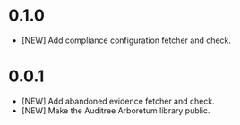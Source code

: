 # 0.1.0

- [NEW] Add compliance configuration fetcher and check.

# 0.0.1

- [NEW] Add abandoned evidence fetcher and check.
- [NEW] Make the Auditree Arboretum library public.
